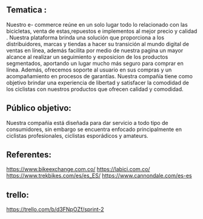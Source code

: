 ## Tematica :
 Nuestro e- commerce reúne en un solo lugar todo lo relacionado con las bicicletas, venta de estas,repuestos e  implementos al mejor precio y calidad .
Nuestra plataforma brinda una solución que proporciona a los distribuidores, marcas y tiendas a hacer su transición al mundo digital de ventas en línea, además facilita por medio de nuestra pagina un mayor alcance al realizar un seguimiento y exposicion de los productos segmentados, aportando un lugar mucho más seguro para comprar en línea. Además, ofrecemos soporte al usuario en sus compras y un acompañamiento en procesos de garantías.
Nuestra compañía tiene como objetivo brindar una experiencia de libertad y satisfacer la comodidad de los ciclistas con nuestros productos que ofrecen calidad y comodidad.

## Público objetivo:
Nuestra compañia está diseñada para dar servicio a todo tipo de consumidores, sin embargo se encuentra enfocado principalmente en  ciclistas profesionales, ciclistas esporádicos y amateurs.


## Referentes:
 https://www.bikeexchange.com.co/ 
 https://labici.com.co/
 https://www.trekbikes.com/es/es_ES/ 
 https://www.cannondale.com/es-es

## trello:
https://trello.com/b/d3FNpOZf/sprint-2
